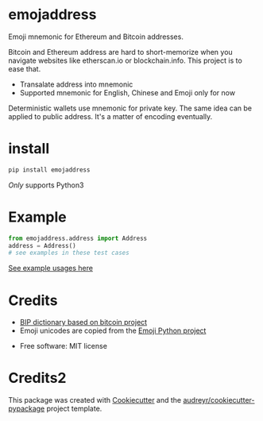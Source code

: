 emojaddress
===========

Emoji mnemonic for Ethereum and Bitcoin addresses.

Bitcoin and Ethereum address are hard to short-memorize when you navigate websites like etherscan.io or blockchain.info. This project is to ease that.

- Transalate address into mnemonic
- Supported mnemonic for English, Chinese and Emoji only for now

Deterministic wallets use mnemonic for private key. The same idea can be applied to public address. It's a matter of encoding eventually.


install
=======

```bash
pip install emojaddress
```

*Only* supports Python3


Example
=======

```Python
from emojaddress.address import Address
address = Address()
# see examples in these test cases
```
[See example usages here](https://github.com/MerkleData/emojaddress/blob/master/tests/test_emojaddress.py)


Credits
=======

- [BIP dictionary based on bitcoin project](https://github.com/bitcoin/bips/tree/master/bip-0039)
- Emoji unicodes are copied from the [Emoji Python project](https://github.com/carpedm20/emoji)


* Free software: MIT license

Credits2
=======

This package was created with [Cookiecutter](https://github.com/MerkleData/emojaddress/blob/master/tests/test_emojaddress.py) and the [audreyr/cookiecutter-pypackage](https://github.com/audreyr/cookiecutter-pypackage) project template.

